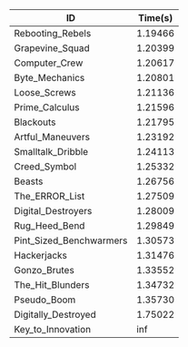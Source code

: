 |ID|Time(s)|
|-|-|
|Rebooting_Rebels|1.19466|
|Grapevine_Squad|1.20399|
|Computer_Crew|1.20617|
|Byte_Mechanics|1.20801|
|Loose_Screws|1.21136|
|Prime_Calculus|1.21596|
|Blackouts|1.21795|
|Artful_Maneuvers|1.23192|
|Smalltalk_Dribble|1.24113|
|Creed_Symbol|1.25332|
|Beasts|1.26756|
|The_ERROR_List|1.27509|
|Digital_Destroyers|1.28009|
|Rug_Heed_Bend|1.29849|
|Pint_Sized_Benchwarmers|1.30573|
|Hackerjacks|1.31476|
|Gonzo_Brutes|1.33552|
|The_Hit_Blunders|1.34732|
|Pseudo_Boom|1.35730|
|Digitally_Destroyed|1.75022|
|Key_to_Innovation|inf|
